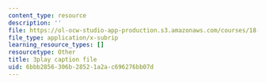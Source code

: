 ```yaml
---
content_type: resource
description: ''
file: https://ol-ocw-studio-app-production.s3.amazonaws.com/courses/18-01sc-single-variable-calculus-fall-2010/6bbb2856306b28521a2ac696276bb07d_5q_3FDOkVRQ.srt
file_type: application/x-subrip
learning_resource_types: []
resourcetype: Other
title: 3play caption file
uid: 6bbb2856-306b-2852-1a2a-c696276bb07d
---
```

